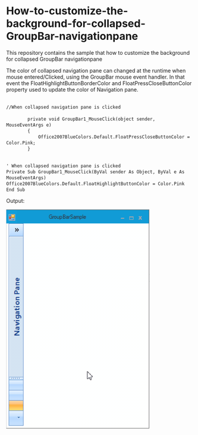 # How-to-customize-the-background-for-collapsed-GroupBar-navigationpane
This repository contains the sample that how to customize the background for collapsed GroupBar navigationpane

The color of collapsed navigation pane can changed at the runtime when mouse entered/Clicked, using  the GroupBar mouse event handler. In that event the FloatHighlightButtonBorderColor and FloatPressCloseButtonColor property used to update the color of Navigation pane.

```C#:

//When collapsed navigation pane is clicked 

        private void GroupBar1_MouseClick(object sender, MouseEventArgs e)
        {
            Office2007BlueColors.Default.FloatPressCloseButtonColor = Color.Pink;
        }
```


```VB:

' When collapsed navigation pane is clicked 
Private Sub GroupBar1_MouseClick(ByVal sender As Object, ByVal e As MouseEventArgs)
Office2007BlueColors.Default.FloatHighlightButtonColor = Color.Pink
End Sub
```

Output:

![GroupBar_NavigationPane_Customization](Output-GroupBar.gif)
